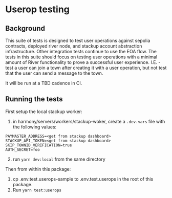 # Userop testing

## Background

This suite of tests is designed to test user operations against sepolia contracts, deployed river node, and stackup account abstraction infrastructure. Other integration tests continue to use the EOA flow. The tests in this suite should focus on testing user operations with a minimal amount of River functionality to prove a successful user experience.
I.E. - test a user can join a town after creating it with a user operation, but not test that the user can send a message to the town.

It will be run at a TBD cadence in CI.

## Running the tests

First setup the local stackup worker:

1. in harmony/servers/workers/stackup-woker, create a `.dev.vars` file with the following values:

```
PAYMASTER_ADDRESS=<get from stackup dashboard>
STACKUP_API_TOKEN=<get from stackup dashboard>
SKIP_TOWNID_VERIFICATION=true
AUTH_SECRET=foo
```

2. run `yarn dev:local` from the same directory

Then from within this package:

1. cp .env.test.userops-sample to .env.test.userops in the root of this package.
2. Run `yarn test:userops`
